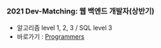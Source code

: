 ### 2021 Dev-Matching: 웹 백엔드 개발자(상반기)

- 알고리즘 level 1, 2, 3 / SQL level 3
- 바로가기 : [Programmers](https://programmers.co.kr/learn/challenges)
